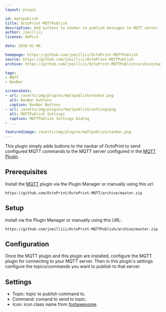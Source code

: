 ```yaml
---
layout: plugin

id: mqttpublish
title: OctoPrint-MQTTPublish
description: Add buttons to navbar to publish messages to MQTT server.
author: jneilliii
license: AGPLv3

date: 2018-01-06

homepage: https://github.com/jneilliii/OctoPrint-MQTTPublish
source: https://github.com/jneilliii/OctoPrint-MQTTPublish
archive: https://github.com/jneilliii/OctoPrint-MQTTPublish/archive/master.zip

tags:
- MQTT
- NavBar

screenshots:
- url: /asetts/img/plugins/mqttpublish/navbar.png
  alt: NavBar buttons
  caption: NavBar Buttons
- url: /asetts/img/plugins/mqttpublish/settingspng
  alt: MQTTPublish Settings
  caption: MQTTPublish Settings Dialog
- ...

featuredimage: /asetts/img/plugins/mqttpublish/navbar.png
---
```


This plugin simply adds buttons to the navbar of OctoPrint to send configured MQTT commands to the MQTT server configured in the [MQTT Plugin](https://plugins.octoprint.org/plugins/mqtt/).

## Prerequisites

Install the [MQTT](https://github.com/OctoPrint/OctoPrint-MQTT) plugin via the Plugin Manager or manually using this url:

	https://github.com/OctoPrint/OctoPrint-MQTT/archive/master.zip

## Setup

Install via the Plugin Manager or manually using this URL:

    https://github.com/jneilliii/OctoPrint-MQTTPublish/archive/master.zip

## Configuration

Once the MQTT plugin and this plugin are installed, configure the MQTT plugin for connecting to your MQTT server.  Then in this plugin's settings configure the topics/commands you want to publish to that server.

## Settings

- Topic: topic to publish command to.
- Command: comand to send to topic.
- Icon: icon class name from [fontawesome](http://fontawesome.io/3.2.1/cheatsheet/).
